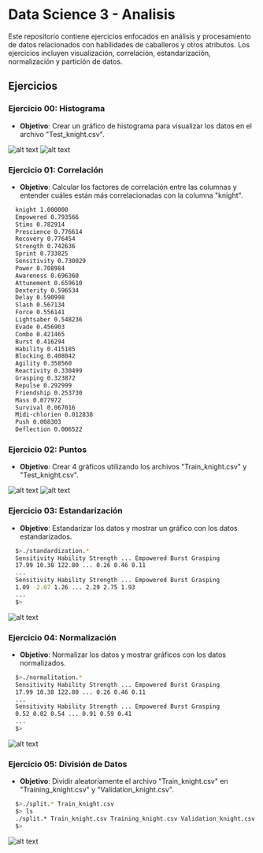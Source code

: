 # Data Science 3 - Analisis
Este repositorio contiene ejercicios enfocados en análisis y procesamiento de datos relacionados con habilidades de caballeros y otros atributos. Los ejercicios incluyen visualización, correlación, estandarización, normalización y partición de datos.

## Ejercicios

### Ejercicio 00: Histograma
- **Objetivo**: Crear un gráfico de histograma para visualizar los datos en el archivo "Test_knight.csv".

![alt text](/req/DS3_Historigram1.png)
![alt text](/req/DS3_Historigram2.png)

### Ejercicio 01: Correlación
- **Objetivo**: Calcular los factores de correlación entre las columnas y entender cuáles están más correlacionadas con la columna "knight".
```bash
  knight 1.000000
  Empowered 0.793566
  Stims 0.782914
  Prescience 0.776614
  Recovery 0.776454
  Strength 0.742636
  Sprint 0.733825
  Sensitivity 0.730029
  Power 0.708984
  Awareness 0.696360
  Attunement 0.659610
  Dexterity 0.596534
  Delay 0.590998
  Slash 0.567134
  Force 0.556141
  Lightsaber 0.548236
  Evade 0.456903
  Combo 0.421465
  Burst 0.416294
  Hability 0.415185
  Blocking 0.408042
  Agility 0.358560
  Reactivity 0.330499
  Grasping 0.323872
  Repulse 0.292999
  Friendship 0.253730
  Mass 0.077972
  Survival 0.067016
  Midi-chlorien 0.012838
  Push 0.008303
  Deflection 0.006522
```

### Ejercicio 02: Puntos
- **Objetivo**: Crear 4 gráficos utilizando los archivos "Train_knight.csv" y "Test_knight.csv".

![alt text](/req/DS3_points1.png)
![alt text](/req/DS3_points2.png)


### Ejercicio 03: Estandarización
- **Objetivo**: Estandarizar los datos y mostrar un gráfico con los datos estandarizados.
```bash
  $>./standardization.*
  Sensitivity Hability Strength ... Empowered Burst Grasping
  17.99 10.38 122.80 ... 0.26 0.46 0.11
  ...
  Sensitivity Hability Strength ... Empowered Burst Grasping
  1.09 -2.07 1.26 ... 2.29 2.75 1.93
  ...
  $>
```
![alt text](/req/DS3_standarization.png)

### Ejercicio 04: Normalización
- **Objetivo**: Normalizar los datos y mostrar gráficos con los datos normalizados.

```bash
  $>./normalitation.*
  Sensitivity Hability Strength ... Empowered Burst Grasping
  17.99 10.38 122.80 ... 0.26 0.46 0.11
  ...
  Sensitivity Hability Strength ... Empowered Burst Grasping
  0.52 0.02 0.54 ... 0.91 0.59 0.41
  ...
  $>

```
![alt text](/req/DS3_normalitation.png)

### Ejercicio 05: División de Datos
- **Objetivo**: Dividir aleatoriamente el archivo "Train_knight.csv" en "Training_knight.csv" y "Validation_knight.csv".

```bash
  $>./split.* Train_knight.csv
  $> ls
  ./split.* Train_knight.csv Training_knight.csv Validation_knight.csv
  $>
```

![alt text](/req/DS3_training.png)